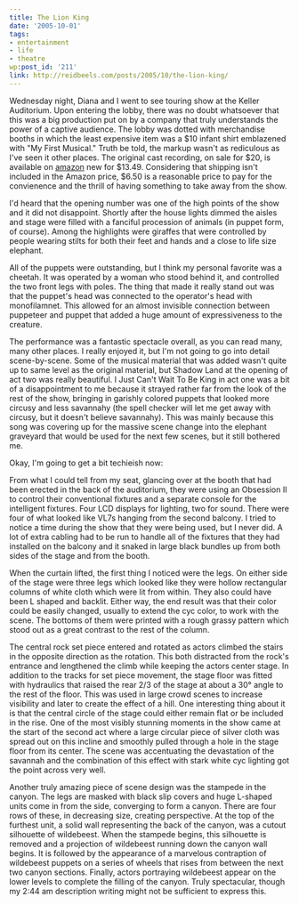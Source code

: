 ```yaml
---
title: The Lion King
date: '2005-10-01'
tags:
- entertainment
- life
- theatre
wp:post_id: '211'
link: http://reidbeels.com/posts/2005/10/the-lion-king/
---
```


Wednesday night, Diana and I went to see 
 touring show at the Keller Auditorium. Upon entering the lobby, there was no doubt whatsoever that this was a big production put on by a company that truly understands the power of a captive audience.  The lobby was dotted with merchandise booths in which the least expensive item was a $10 infant shirt emblazened with "My First Musical." Truth be told, the markup wasn't as rediculous as I've seen it other places.  The original cast recording, on sale for $20, is available on 
[amazon](http://www.amazon.com/exec/obidos/redirect?tag=reidbeelsdesi-20%26link_code=xm2%26camp=2025%26creative=165953%26path=http://www.amazon.com/gp/redirect.html%253fASIN=B000001M1B%2526tag=reidbeelsdesi-20%2526lcode=xm2%2526cID=2025%2526ccmID=165953%2526location=/o/ASIN/B000001M1B%25253FSubscriptionId=0P35CSC0CFKX1X0GZ082) new for $13.49.  Considering that shipping isn't included in the Amazon price, $6.50 is a reasonable price to pay for the convienence and the thrill of having something to take away from the show.

I'd heard that the opening number was one of the high points of the show and it did not disappoint. Shortly after the house lights dimmed the aisles and stage were filled with a fanciful procession of animals (in puppet form, of course).  Among the highlights were giraffes that were controlled by people wearing stilts for both their feet and hands and a close to life size elephant.

All of the puppets were outstanding, but I think my personal favorite was a cheetah.  It was operated by a woman who stood behind it, and controlled the two front legs with poles.  The thing that made it really stand out was that the puppet's head was connected to the operator's head with monofilamnet.  This allowed for an almost invisible connection between puppeteer and puppet that added a huge amount of expressiveness to the creature.

The performance was a fantastic spectacle overall, as you can read many, many other places. I really enjoyed it, but I'm not going to go into detail scene-by-scene. Some of the musical material that was added wasn't quite up to same level as the original material, but Shadow Land at the opening of act two was really beautiful. I Just Can't Wait To Be King in act one was a bit of a disappointment to me because it strayed rather far from the look of the rest of the show, bringing in garishly colored puppets that looked more circusy and less savannahy (the spell checker will let me get away with circusy, but it doesn't believe savannahy). This was mainly because this song was covering up for the massive scene change into the elephant graveyard that would be used for the next few scenes, but it still bothered me.

Okay, I'm going to get a bit techieish now:

From what I could tell from my seat, glancing over at the booth that had been erected in the back of the auditorium, they were using an Obsession II to control their conventional fixtures and a separate console for the intelligent fixtures. Four LCD displays for lighting, two for sound. There were four of what looked like VL7s hanging from the second balcony.  I tried to notice a time during the show that they were being used, but I never did. A lot of extra cabling had to be run to handle all of the fixtures that they had installed on the balcony and it snaked in large black bundles up from both sides of the stage and from the booth.

When the curtain lifted, the first thing I noticed were the legs.  On either side of the stage were three legs which looked like they were hollow rectangular columns of white cloth which were lit from within. They also could have been L shaped and backlit. Either way, the end result was that their color could be easily changed, usually to extend the cyc color, to work with the scene. The bottoms of them were printed with a rough grassy pattern which stood out as a great contrast to the rest of the column.

The central rock set piece entered and rotated as actors climbed the stairs in the opposite direction as the rotation.  This both distracted from the rock's entrance and lengthened the climb while keeping the actors center stage.  In addition to the tracks for set piece movement, the stage floor was fitted with hydraulics that raised the rear 2/3 of the stage at about a 30° angle to the rest of the floor.  This was used in large crowd scenes to increase visibility and later to create the effect of a hill.  One interesting thing about it is that the central circle of the stage could either remain flat or be included in the rise.  One of the most visibly stunning moments in the show came at the start of the second act where a large circular piece of silver cloth was spread out on this incline and smoothly pulled through a hole in the stage floor from its center.  The scene was accentuating the devastation of the savannah and the combination of this effect with stark white cyc lighting got the point across very well.

Another truly amazing piece of scene design was  the stampede in the canyon. The legs are masked with black slip covers and huge L-shaped units come in from the side, converging to form a canyon. There are four rows of these, in decreasing size, creating perspective. At the top of the furthest unit, a solid wall representing the back of the canyon, was a cutout silhouette of wildebeest.  When the stampede begins, this silhouette is removed and a projection of wildebeest running down the canyon wall begins.  It is followed by the appearance of a marvelous contraption of wildebeest puppets on a series of wheels that rises from between the next two canyon sections.  Finally, actors portraying wildebeest appear on the lower levels to complete the filling of the canyon.  Truly spectacular, though my 2:44 am description writing might not be sufficient to express this.

